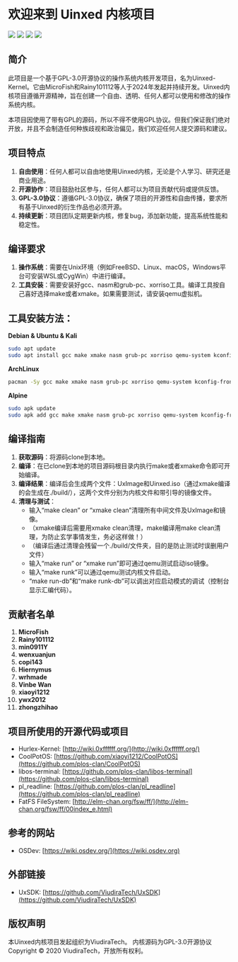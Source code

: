# 欢迎来到 Uinxed 内核项目

![](https://img.shields.io/badge/License-GPLv3-blue) ![](https://img.shields.io/badge/Language-3-orange) ![](https://img.shields.io/badge/hardware-x86-green) ![](https://img.shields.io/badge/firmware-BIOS-yellow)

## 简介

此项目是一个基于GPL-3.0开源协议的操作系统内核开发项目，名为Uinxed-Kernel。它由MicroFish和Rainy101112等人于2024年发起并持续开发。Uinxed内核项目遵循开源精神，旨在创建一个自由、透明、任何人都可以使用和修改的操作系统内核。

本项目因使用了带有GPL的源码，所以不得不使用GPL协议。但我们保证我们绝对开放，并且不会制造任何种族歧视和政治偏见，我们欢迎任何人提交源码和建议。

## 项目特点

1. **自由使用**：任何人都可以自由地使用Uinxed内核，无论是个人学习、研究还是商业用途。
2. **开源协作**：项目鼓励社区参与，任何人都可以为项目贡献代码或提供反馈。
3. **GPL-3.0协议**：遵循GPL-3.0协议，确保了项目的开源性和自由传播，要求所有基于Uinxed的衍生作品也必须开源。
4. **持续更新**：项目团队定期更新内核，修复bug，添加新功能，提高系统性能和稳定性。

## 编译要求

1. **操作系统**：需要在Unix环境（例如FreeBSD、Linux、macOS，Windows平台可安装WSL或CygWin）中进行编译。
2. **工具安装**：需要安装好gcc、nasm和grub-pc、xorriso工具。编译工具按自己喜好选择make或者xmake。如果需要测试，请安装qemu虚拟机。

## 工具安装方法：

**Debian & Ubuntu & Kali**
```bash
sudo apt update
sudo apt install gcc make xmake nasm grub-pc xorriso qemu-system kconfig-frontends python3-kconfiglib
```

**ArchLinux**
```bash
pacman -Sy gcc make xmake nasm grub-pc xorriso qemu-system kconfig-frontends python3-kconfiglib
```

**Alpine**
```bash
sudo apk update
sudo apk add gcc make xmake nasm grub-pc xorriso qemu-system kconfig-frontends python3-kconfiglib
```

## 编译指南

1. **获取源码**：将源码clone到本地。
2. **编译**：在已clone到本地的项目源码根目录内执行make或者xmake命令即可开始编译。
3. **编译结果**：编译后会生成两个文件：UxImage和Uinxed.iso（通过xmake编译的会生成在./build/），这两个文件分别为内核文件和带引导的镜像文件。
4. **清理与测试**：
   - 输入“make clean” or “xmake clean”清理所有中间文件及UxImage和镜像。
   - （xmake编译后需要用xmake clean清理，make编译用make clean清理，为防止玄学事情发生，务必这样做！）
   - （编译后通过清理会残留一个./build/文件夹，目的是防止测试时误删用户文件）
   - 输入“make run” or “xmake run”即可通过qemu测试启动iso镜像。
   - 输入“make runk”可以通过qemu测试内核文件启动。
   - “make run-db”和“make runk-db”可以调出对应启动模式的调试（控制台显示汇编代码）。

## 贡献者名单

1. **MicroFish**
2. **Rainy101112**
3. **min0911Y**
4. **wenxuanjun**
5. **copi143**
6. **Hiernymus**
7. **wrhmade**
8. **Vinbe Wan**
9. **xiaoyi1212**
10. **ywx2012**
11. **zhongzhihao**

## 项目所使用的开源代码或项目

- Hurlex-Kernel: [http://wiki.0xffffff.org/](http://wiki.0xffffff.org/)
- CoolPotOS: [https://github.com/xiaoyi1212/CoolPotOS](https://github.com/plos-clan/CoolPotOS)
- libos-terminal: [https://github.com/plos-clan/libos-terminal](https://github.com/plos-clan/libos-terminal)
- pl_readline: [https://github.com/plos-clan/pl_readline](https://github.com/plos-clan/pl_readline)
- FatFS FileSystem: [http://elm-chan.org/fsw/ff/](http://elm-chan.org/fsw/ff/00index_e.html)

## 参考的网站

- OSDev: [https://wiki.osdev.org/](https://wiki.osdev.org)

## 外部链接

- UxSDK: [https://github.com/ViudiraTech/UxSDK](https://github.com/ViudiraTech/UxSDK)

## 版权声明

本Uinxed内核项目发起组织为ViudiraTech。
内核源码为GPL-3.0开源协议
Copyright © 2020 ViudiraTech，开放所有权利。

